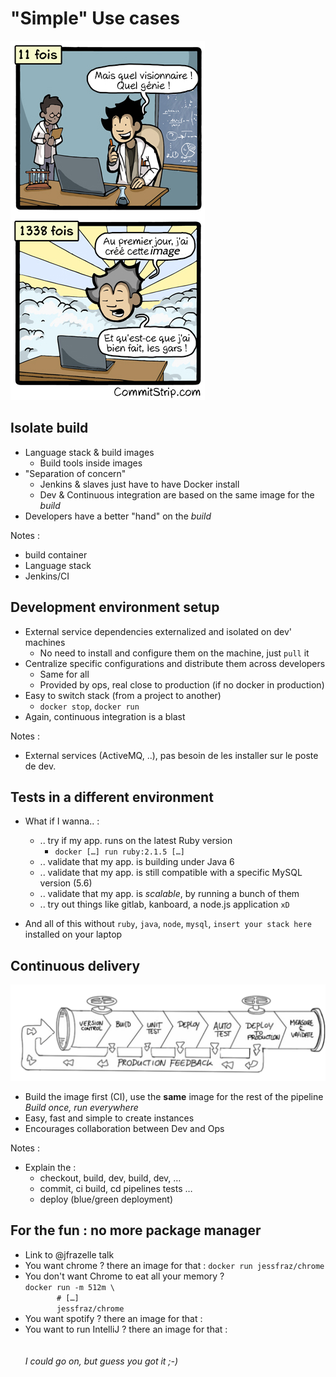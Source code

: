 # "Simple" Use cases

![](ressources/image-utile.png)




## Isolate build

- Language stack & build images
    - Build tools inside images
- "Separation of concern"
    - Jenkins & slaves just have to have Docker install
    - Dev & Continuous integration are based on the same image for the *build*
- Developers have a better "hand" on the *build*


Notes :
- build container
- Language stack
- Jenkins/CI



## Development environment setup

- External service dependencies externalized and isolated on dev' machines
    - No need to install and configure them on the machine, just ``pull`` it
- Centralize specific configurations and distribute them across developers
    - Same for all
    - Provided by ops, real close to production (if no docker in production)
- Easy to switch stack (from a project to another)
    - ``docker stop``, ``docker run``
- Again, continuous integration is a blast

Notes :
- External services (ActiveMQ, ..), pas besoin de les installer sur le
  poste de dev.




## Tests in a different environment

- What if I wanna.. :
    - .. try if my app. runs on the latest Ruby version
        - ``docker […] run ruby:2.1.5 […]``
    - .. validate that my app. is building under Java 6
    - .. validate that my app. is still compatible with a specific MySQL version (5.6)
    - .. validate that my app. is *scalable*, by running a bunch of them
    - .. try out things like gitlab, kanboard, a node.js application ``xD``

- And all of this without ``ruby``, ``java``, ``node``, ``mysql``, ``insert your stack here`` installed on your laptop



## Continuous delivery

![](ressources/continuous-deployment-pipeline.png)

- Build the image first (CI), use the **same** image for the rest of the pipeline<br/>*Build once, run everywhere*
- Easy, fast and simple to create instances
- Encourages collaboration between Dev and Ops

Notes :
- Explain the :
  - checkout, build, dev, build, dev, …
  - commit, ci build, cd pipelines tests …
  - deploy (blue/green deployment)



## For the fun : no more package manager

- Link to @jfrazelle talk
- You want chrome ? there an image for that : ``docker run jessfraz/chrome``
- You don't want Chrome to eat all your memory ?<br/>
``docker run -m 512m \``<br/>
``       # […]``<br/>
``       jessfraz/chrome``
- You want spotify ? there an image for that :
- You want to run IntelliJ ? there an image for that :
<br /><br /><br />
<em>I could go on, but guess you got it ;-)</em>

